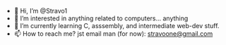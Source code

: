 - 👋 Hi, I’m @Stravo1
- 👀 I’m interested in anything related to computers... anything
- 🌱 I’m currently learning C, asssembly, and intermediate web-dev stuff.
- 📫 How to reach me? jst email man (for now): stravoone@gmail.com

<!---
Stravo1/Stravo1 is a ✨ special ✨ repository because its `README.md` (this file) appears on your GitHub profile.
You can click the Preview link to take a look at your changes.
--->
